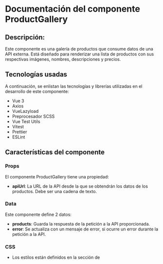 # Documentación del componente ProductGallery
## Descripción:
Este componente es una galería de productos que consume datos de una API externa. Está diseñado para renderizar una lista de productos con sus respectivas imágenes, nombres, descripciones y precios. 

## Tecnologías usadas
A continuación, se enlistan las tecnologías y librerías utilizadas en el desarrollo de este componente:
* Vue 3
* Axios
* VueLazyload
* Preprocesador SCSS
* Vue Test Utils
* Vitest
* Prettier
* ESLint

## Características del componente
### Props
El componente ProductGallery tiene una propiedad:
* **apiUrl**: La URL de la API desde la que se obtendrán los datos de los productos. Debe ser una cadena de texto.

### Data
Este componente define 2 datos: 
* **products**: Guarda la respuesta de la petición a la API proporcionada.
* **error**: Se actualiza con un mensaje de error, si ocurre un error durante la petición a la API. 

### CSS
* Los estilos están definidos en la sección de <style> y usan la extensión .scss.
* Los estilos están "scoped", lo que significa que solo se aplicarán a este componente y no afectarán a otros componentes de la aplicación donde se reutilice.
* Se pueden modificar las variables *$product-item-background-color*, *$product-item-border-color* y *$product-item-text-color*, para cambiar el color del fondo, borde y texto del item de cada producto. 
* Los productos se muestran en una cuadrícula con un diseño responsivo. 
* Se usa una animación de transformación al pasar el mouse sobre cada producto para indicar la interactividad.

### Notas
El componente depende de:
-    **axios**: Para hacer solicitudes HTTP a la API.
-    **vue-lazyload**: Para cargar las imágenes de los productos de manera perezosa.

### Recomendaciones sobre VueLazyLoad
La carga perezosa puede mejorar significativamente el rendimiento al reducir la cantidad de datos que necesitan ser cargados cuando la página se carga inicialmente. 

En este componente Vue, se utiliza la biblioteca vue-lazyload para implementar la carga perezosa de las imágenes de los productos:

```vue
<img v-lazy="product.image" :alt="'Imagen del producto ' + product.name" class="product-image">
```

De esta manera las imágenes que no están en la vista del usuario no se cargarán hasta que el usuario se desplace hasta ellas.

Es importante configurar vue-lazyload en el archivo main.js:

```js
import VueLazyload from 'vue-lazyload';
import errorImage from './assets/error-image.png';
import loadingImage from './assets/loading-image.gif';

const app = createApp(App);

app.use(VueLazyload, {
  preLoad: 1.3,
  error: errorImage,
  loading: loadingImage,
  attempt: 1
});

```

## Uso del componente
Para utilizar este componente, primero se debe descargar el archivo *ProductGallery.vue* que se encuentra dentro de *src/components* y agregarlo al proyecto donde se reutilizara. 
Posteriormente se debe importar en el componente padre proporcionando la URL de la API como un atributo:  

A continuación, un ejemplo:

```vue 
<template>
  <main>
    <ProductGallery :apiUrl="'https://64766fef9233e82dd53a050e.mockapi.io/api/products'"/>
  </main>
</template>

<script setup>
import ProductGallery from './components/ProductGallery.vue';
</script>

```

## Demostración
El ejemplo anterior se encuentra en el archivo *App.vue*, este componente utiliza [MockAPI](https://mockapi.io/) para crear una API de prueba que retorna datos de productos. 
La implementación de este componente se puede ver de la siguiente forma:

**Visualización de la galería de productos**

![gallery product](https://github.com/MileydyMtz/vue-product-gallery-component/assets/85470047/4a7ee697-81ea-4c4b-ac85-5a8fcb3bd0e4)


**Vista Mobile**

![gallery product mobile](https://github.com/MileydyMtz/vue-product-gallery-component/assets/85470047/96f1e7d2-5e50-42bb-a932-4c092eb71df8)


**Carga de las imágenes**

![gallery product loading](https://github.com/MileydyMtz/vue-product-gallery-component/assets/85470047/0172924c-0d5a-43bc-b032-8de4427ffc5f)


**Mensaje al usuario si ocurre un error**

![gallery product error](https://github.com/MileydyMtz/vue-product-gallery-component/assets/85470047/b81b2f04-31ed-44b6-8f13-4cc9f6bd278d)


## Pruebas
Las pruebas se han implementado utilizando la biblioteca vitest para correr las pruebas y @vue/test-utils para montar el componente. Además, se usa flush-promises para asegurar que todas las promesas pendientes se hayan resuelto antes de proceder y axios-mock-adapter para simular las respuestas de la API. 

A continuación, se muestran las pruebas implementadas:
* **renders properly**: Esta prueba verifica que el componente se renderiza correctamente cuando recibe una respuesta exitosa de la API. Se proporciona una respuesta ficticia que incluye dos productos. Se espera que los detalles de ambos productos aparezcan en el texto renderizado del componente.
* **renders error message on failed request**: Esta prueba verifica que el componente muestra un mensaje de error cuando la petición a la API falla. Se configura el MockAdapter para responder con un error 500. Se espera que el mensaje de error aparezca en el texto renderizado del componente.
* **renders each product with all details**: Esta prueba verifica que el componente renderiza correctamente cada producto con todos sus detalles. Al igual que en la primera prueba, se proporciona una respuesta ficticia que incluye dos productos. Sin embargo, en lugar de simplemente buscar los detalles de los productos en el texto renderizado del componente, esta prueba verifica que cada producto se renderiza como un elemento con la clase .product-item y que cada uno de estos elementos contiene los detalles correctos.
